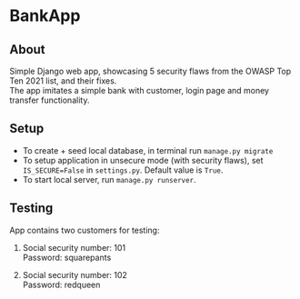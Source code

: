 # BankApp

## About
Simple Django web app, showcasing 5 security flaws from the OWASP Top Ten 2021 list, and their fixes.  
The app imitates a simple bank with customer, login page and money transfer functionality.

## Setup
- To create + seed local database, in terminal run `manage.py migrate`  
- To setup application in unsecure mode (with security flaws), set `IS_SECURE=False` in `settings.py`. Default value is `True`.  
- To start local server, run `manage.py runserver`.


## Testing
App contains two customers for testing:
1)  Social security number: 101  
    Password: squarepants

2)  Social security number: 102  
    Password: redqueen
